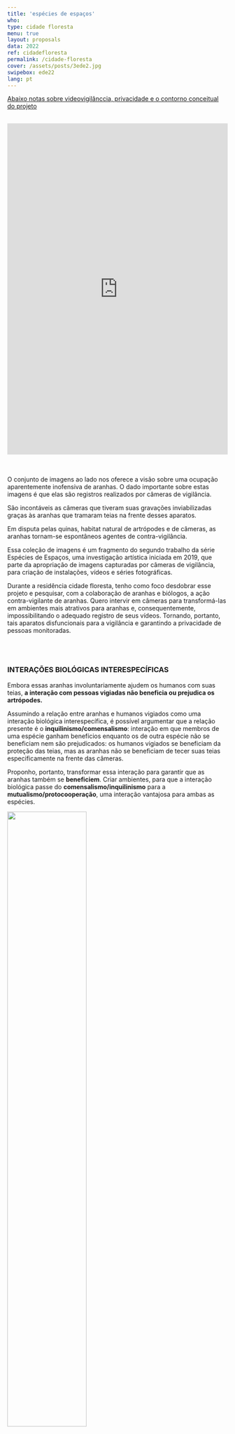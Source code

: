```yaml
---
title: 'espécies de espaços'
who: 
type: cidade floresta
menu: true
layout: proposals
data: 2022
ref: cidadefloresta
permalink: /cidade-floresta
cover: /assets/posts/3ede2.jpg
swipebox: ede22
lang: pt
---
```


<a href="#notas">Abaixo notas sobre videovigilânccia, privacidade e o contorno conceitual do projeto</a>

<br>
<div class="row">
    <div class="column">
        <div style="padding:150% 0 0 0;position:relative;"><iframe src="https://player.vimeo.com/video/689833349#t=48m44s?h=9e075bf729&amp;badge=0&amp;autopause=0&amp;player_id=0&amp;app_id=58479" frameborder="0" allow="autoplay; fullscreen; picture-in-picture" allowfullscreen style="position:absolute;top:0;left:0;width:100%;height:100%;" title="esp&amp;eacute;cies de espa&amp;ccedil;os II | algumas coletas de 2021"></iframe></div>
        <script src="https://player.vimeo.com/api/player.js"></script>
    </div>
        <div class="column">
        <br><br><p>O conjunto de imagens ao lado nos oferece a visão sobre uma ocupação aparentemente inofensiva de aranhas. O dado importante sobre estas imagens é que elas são registros realizados por câmeras de vigilância. </p>
        <p>São incontáveis as câmeras que tiveram suas gravações inviabilizadas graças às aranhas que tramaram teias na frente desses aparatos.</p>
        <p>Em disputa pelas quinas, habitat natural de artrópodes e de câmeras, as aranhas  tornam-se espontâneos agentes de contra-vigilância.</p>
        <p>Essa coleção de imagens é um fragmento do segundo trabalho da série Espécies de Espaços, uma investigação artística iniciada em 2019, que parte da apropriação de imagens capturadas por câmeras de vigilância, para criação de instalações, vídeos e séries fotográficas.</p>
        <p>Durante a residência cidade floresta, tenho como foco desdobrar esse projeto e pesquisar, com a colaboração de aranhas e biólogos, a ação contra-vigilante de aranhas. Quero intervir em câmeras para transformá-las em ambientes mais atrativos para aranhas e, consequentemente, impossibilitando o adequado registro de seus vídeos. Tornando, portanto, tais aparatos disfuncionais para a vigilância e garantindo a privacidade de pessoas monitoradas.</p>
        </div>
    </div>
<br><br>


### INTERAÇÕES BIOLÓGICAS INTERESPECÍFICAS

Embora essas aranhas involuntariamente ajudem os humanos com suas teias, **a interação com pessoas vigiadas não beneficia ou prejudica os artrópodes.** 

Assumindo a relação entre aranhas e humanos vigiados como uma interação biológica interespecífica, é possível argumentar que a relação presente é o **inquilinismo/comensalismo**: interação em que membros de uma espécie ganham benefícios enquanto os de outra espécie não se beneficiam nem são prejudicados: os humanos  vigiados se beneficiam da proteção das teias, mas as aranhas 
não se beneficiam de tecer suas teias especificamente na frente das câmeras.

Proponho, portanto, transformar essa interação para garantir que as aranhas também se **beneficiem**. Criar ambientes, para que a interação biológica passe do **comensalismo/inquilinismo** para a **mutualismo/protocooperação**, uma interação vantajosa para ambas as espécies.
<div><img src="../assets/posts/tabela_ede2.png" style="border:0px; width:60%"></div>
Nas etapas a seguir, proponho algumas ações que visam reconfigurar essa interação biológica para que as aranhas também se beneficiem da construção de suas teias em frente às câmeras. 

Algumas etapas já estão em andamento mas devem seguir em desenvolvimento durante a residência e mentoria das cientistas da participantes da **cidade floresta** .

<br>
<div class="row">
    <div class="column">
      <b>1. Constante monitoramento de câmaras online</b> 
      <p>Gravação de teias e sua construção. Desde que iniciei esse projeto, em 2019, sigo  coletando videos de aranhas tecendo teias em frente a circuitos de videovigilância. A partir de agora, terei como foco a coleta de imagens de câmeras instaladas no <b>Rio de Janeiro</b>.</p>
      <br><br><br><img src="../assets/posts/mosca.jpg" style="border:0px; width:100%">
    </div>
    <div class="column">
      <img src="../assets/posts/web_identification.jpg" style="border:0px">
      <br><br>
      <b>2. Identificação de espécies</b>
      <p>Para as primeiras espécies identificadas, contei com a colaboração dos biólogos e aracnólogos Pedro Martins e Alexandre Stamato Michelotto. O reconhecimento de espécies é realizado partindo do estudo comportamental, localização geográfica das câmeras (encontradas através do número IP usado para acessá-las) e padronagem de teias. Os aracnídeos já identificados, são em grande parte aranhas sinantrópicas, que vivem em meio urbano, pertencentes às famílias Araneidae, Theridiidae e Uloboridae, que fazem teias suspensas orbiculares - representadas ao lado.</p>
      <p>Apesar de estar em andamento essa é uma etapa da pesquisa que deverá seguir em desenvolvimento durante a residência e, se possível, contar com a colaboração de outros biólogos familiarizados com os artrópodes dessa região.</p>
      <br>
    </div>
</div>
**3. Interferências** 
<p>Igualmente com a colaboração de biólogos e aracnólogos, durante a residência quero pesquisar possíveis interferências nas câmeras que poderiam beneficiar e atrair aranhas. </p>
<p>A pesquisa será iniciada fazendo um levantamento de espécies mais frequentes na região e, a partir de seus hábitos e características, criar estratégias para aproximação. 
As aranhas também poderiam ser atraídas indiretamente, ao fazer intervenções que tenham como foco atrair primeiro suas presas, criando um ambiente propício e vantajoso para que as elas se instalem. 
Cito algumas possibilidades ou pontos de partida:
* Criar um perfume de odores ou feromônios para atrair aranhas ou insetos que compõem a dieta dos aracnídeos.
* Instalar luzes leds com frequências/cores atrativas; 
* Alterar a temperatura também através do uso de luz infravermelho (fora do espectro visível para humanos);
É importante que as câmeras sigam funcionando mesmo após as intervenções. Busco, por tanto, alterações discretas ou invisíveis que não danifiquem os aparatos.</p>
<div class="row">
    <div class="column">
      <img src="../assets/posts/web_spray_1.png" style="border:0px">
    </div>
    <div class="column">
      <img src="../assets/posts/web_spray_2.png" style="border:0px">
    </div>
    <div class="column">
      <img src="../assets/posts/web_spray_3.png" style="border:0px">
    </div>
</div>

**4. Testes e validação** 

Aplicação experimental para avaliação de eficácia das interferências para atrair insetos e aranhas.

<br>
**5. Localização**

Buscar, online, mais câmeras com livre acesso no Rio de Janeiro e determinar a localização geográfica delas a partir da imagem captada (ruas, paisagens) e do cruzamento de informações de acesso (nº de IP).

<br>
**6. Intervenção em câmeras previamente instaladas na cidade e  gravação** 

Registrar a chegada dos insetos e aranhas, atraídas por essas câmeras.

<br>


---


<br>

## APRESENTAÇÃO

No primeiro momento desse projeto, durante a residência do Bolsa Pampulha de 2019, a pesquisa foi [apresentada](../en/especies-de-espacos-2){:target="_blank"} no Museu de Are da Pampulha – BH – MG,  como uma série de frames impressos em vidro (imagens abaixo).

Para essa etapa proponho apresentar, pela primeira vez, no formato de vídeo multicanal, com dezenas de gravações de teias de aranhas sendo tecidas. Os vídeos podem serão apresentados em TV’s, projetor ou pequenas telas dispostas em um grid. Também gostaria de oferecer aos visitantes ou participantes da apresentação, um kit com amostras dos produtos e ferramentas usadas para intervir nas câmeras.

Neste [link](https://vimeo.com/showcase/6270742){:target="_blank"} apresento exemplo de vídeos já coletados.

<br>
<div class="row">
    <div class="column">
      <img src="../assets/posts/0Aede2.jpg" class="img-border">
    </div>
    <div class="column">
        <div class="video-wrapper-side video-wrapper-16x9">
            <img src="../assets/posts/0Cede2.jpg" class="img-border">
        </div>
    </div>
</div>
  
<br>

---

<br><br>

<div id="notas"></div>
## NOTAS SOBRE VIDEOVIGILÂNCIA E PRIVACIDADE


Espécies de Espaços é uma investigação artística iniciada em 2019, que parte da apropriação de imagens capturadas por câmeras de vigilância, para criação de instalações, vídeos e séries fotográficas. O 4º trabalho dessa série, é a proposta que apresento para esse edital. 

O título desse trabalho é uma referência direta ao livro de Georges Perec, <b><i>Espéces d'Espaces</i></b>, em que ele, na tentativa de ler os lugares que permeiam seu cotidiano, descreve os espaços onde vive. Afinal, <b><i>"viver é passar de um espaço ao outro tentado, ao máximo, não esbarrar"</i></b>.

O arquivo de imagens gerados por câmeras de vigilância, tem proporções incomensuráveis e guarda vídeos que não são feitos para a apreciação pública. No entanto, esse trabalho reconhece o potencial poético desses registros, que estão também impregnados de fortes características do nosso tempo e assim consolidam um testemunho relevante para a construção da narrativa de nossa história presente.

Importante destacar que **teia**, em inglês **web** é também a palavra usada para nomear a grande rede que nos conecta globalmente: a world wide web. Todas as imagens que coleto estão disponíveis na internet. Tenho acesso a elas utilizando senhas padrão estabelecidas pelos fabricantes dessas câmaras, que muitas vezes, por negligência de seus usuários, nunca foram alteradas e, em geral, são muito simples como  “12345”).

Nas últimas décadas, com o advento da eletrônica digital, sua disseminação e monopólio por grandes empresas com duvidosos interesses político-sociais-financeiros, levou à sua utilização como instrumento de submissão e aprisionamento da sociedade. Novos padrões de consumo foram impostos, ditados por um tempo acelerado de atualizações constantes e rápida obsolescência. Paralelamente, nossa dependência a essas tecnologias se agrava, alienando-nos e nos adestrando na técnica e na criação. 

A videovigilância, sendo um recurso tecnológico de controle social, está intrinsecamente associada a esse contexto. Vigilância, essa, agravada diante das recentes medidas de controle tomadas por governos, sob a justificativa de contenção da pandemia. Considerando sua crescente expansão, em termos de alcance social e de novas funcionalidades a ela associadas, se torna urgente um recuo “tecnocrítico”. 

O que significa ver e ser visto considerando a notável a penetração da videovigilância no nosso cotidiano? Como compreender esse novo desenho de fronteiras entre o público e o privado? E, por último, como garantir o direito à proteção de imagens e dados em uma sociedade ao mesmo tempo dependente dessas tecnologias e por elas alienada ?

Essas são indagações que provocam não somente essa pesquisa como também outros de meus projetos que trazem também uma reflexão sobre algumas disfuncionalidades da hiper-vigiada sociedade em que vivemos.

Busco, também, com essa pesquisa, interpretar pelo viés da ecologia, a interação entre corpos físicos (aranhas), corpos tecnológicos (câmeras) e corpos culturais (vigilância). 

<br>

---

<br><br>

## REFERÊNCIAS

* Fritz Vollrath and Paul Selden - The Role of Behavior in the Evolution of Spiders, Silks, and Webs - 2007

* Blackledgea,1, Nikolaj Scharffb, Jonathan A. Coddingtonc, Tamas Szu ̈ tsb, John W. Wenzeld, Cheryl Y. Hayashie, and Ingi Agnarssona - Reconstructing web evolution and spider diversification in the molecular era Todd A. - 2009

* Witzany, G. (2000) Life: The Communicative Structure. Norderstedt, Libri.

* Bruno, Fernanda – Máquinas de ver, modos de ser: Vigilância, tecnologia e subjetividade – 2013

<br>